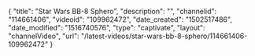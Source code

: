 {
    "title": "Star Wars BB-8 Sphero",
    "description": "",
    "channelid": "114661406",
    "videoid": "109962472",
    "date_created": "1502517486",
    "date_modified": "1516740576",
    "type": "captivate",
    "layout": "channelVideo",
    "url": "\/latest-videos\/star-wars-bb-8-sphero\/114661406-109962472"
}